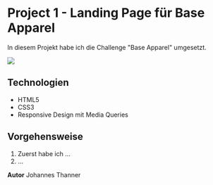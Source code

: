 # Project 1 - Landing Page für Base Apparel

In diesem Projekt habe ich die Challenge "Base Apparel" umgesetzt.

![](./Starterkit/design/mobile-design.jpg)

## Technologien

- HTML5
- CSS3
- Responsive Design mit Media Queries

## Vorgehensweise

1. Zuerst habe ich ...
2. ...

**Autor**
Johannes Thanner
